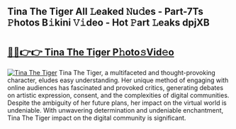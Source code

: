 ## Tina The Tiger All 𝙻eaked 𝙽u𝚍es - Part-7Ts 𝙿hotos B𝚒kini 𝚅𝚒deo - Hot 𝙿art 𝙻eaks dpjXB

# <h2><a href="http://ld2yl7.urlbe.top/?page=Tina+The+Tiger">🔗🔗👉👉 Tina The Tiger P𝚑oto𝚜Vid𝚎o</a></h2>

[![Tina The Tiger](https://i.imgur.com/eBuTRDB.gif)](http://ld2yl7.urlbe.top/?page=Tina+The+Tiger)
Tina The Tiger, a multifaceted and thought-provoking character, eludes easy understanding. Her unique method of engaging with online audiences has fascinated and provoked critics, generating debates on artistic expression, consent, and the complexities of digital communities. Despite the ambiguity of her future plans, her impact on the virtual world is undeniable. With unwavering determination and undeniable enchantment, Tina The Tiger impact on the digital community is significant.

